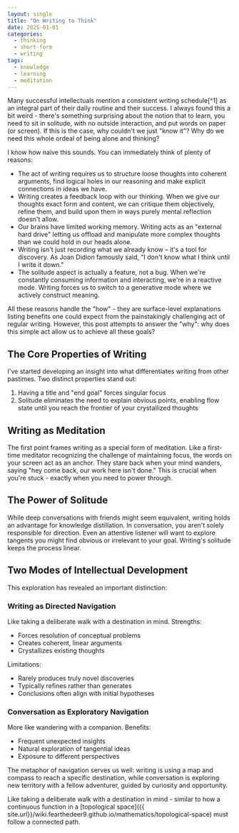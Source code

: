 ```yaml
---
layout: single
title: "On Writing to Think"
date: 2025-01-01
categories:
  - thinking
  - short-form
  - writing
tags:
  - knowledge
  - learning
  - meditation
---
```


Many successful intellectuals mention a consistent writing schedule[^1] as an integral part of their daily routine and their success. I always found this a bit weird - there's something surprising about the notion that to learn, you need to sit in solitude, with no outside interaction, and put words on paper (or screen). If this is the case, why couldn't we just "know it"? Why do we need this whole ordeal of being alone and thinking?

<!-- excerpt-end -->

I know how naive this sounds. You can immediately think of plenty of reasons:

- The act of writing requires us to structure loose thoughts into coherent arguments, find logical holes in our reasoning and make explicit connections in ideas we have.
- Writing creates a feedback loop with our thinking. When we give our thoughts exact form and content, we can critique them objectively, refine them, and build upon them in ways purely mental reflection doesn't allow.
- Our brains have limited working memory. Writing acts as an "external hard drive" letting us offload and manipulate more complex thoughts than we could hold in our heads alone.
- Writing isn't just recording what we already know – it's a tool for discovery. As Joan Didion famously said, "I don't know what I think until I write it down."
- The solitude aspect is actually a feature, not a bug. When we're constantly consuming information and interacting, we're in a reactive mode. Writing forces us to switch to a generative mode where we actively construct meaning.

All these reasons handle the "how" - they are surface-level explanations listing benefits one could expect from the painstakingly challenging act of regular writing. However, this post attempts to answer the "why": why does this simple act allow us to achieve all these goals?

## The Core Properties of Writing

I've started developing an insight into what differentiates writing from other pastimes. Two distinct properties stand out:

1. Having a title and "end goal" forces singular focus
2. Solitude eliminates the need to explain obvious points, enabling flow state until you reach the frontier of your crystallized thoughts

## Writing as Meditation

The first point frames writing as a special form of meditation. Like a first-time meditator recognizing the challenge of maintaining focus, the words on your screen act as an anchor. They stare back when your mind wanders, saying "hey come back, our work here isn't done." This is crucial when you're stuck - exactly when you need to power through.

## The Power of Solitude

While deep conversations with friends might seem equivalent, writing holds an advantage for knowledge distillation. In conversation, you aren't solely responsible for direction. Even an attentive listener will want to explore tangents you might find obvious or irrelevant to your goal. Writing's solitude keeps the process linear.

## Two Modes of Intellectual Development

This exploration has revealed an important distinction:

### Writing as Directed Navigation

Like taking a deliberate walk with a destination in mind. Strengths:

- Forces resolution of conceptual problems
- Creates coherent, linear arguments
- Crystallizes existing thoughts

Limitations:

- Rarely produces truly novel discoveries
- Typically refines rather than generates
- Conclusions often align with initial hypotheses

### Conversation as Exploratory Navigation

More like wandering with a companion. Benefits:

- Frequent unexpected insights
- Natural exploration of tangential ideas
- Exposure to different perspectives

The metaphor of navigation serves us well: writing is using a map and compass to reach a specific destination, while conversation is exploring new territory with a fellow adventurer, guided by curiosity and opportunity.

Like taking a deliberate walk with a destination in mind - similar to how a continuous function in a [topological space]({{ site.url}}/wiki.fearthedeer9.github.io/mathematics/topological-space) must follow a connected path.
